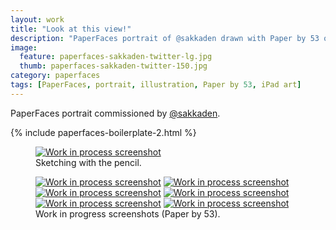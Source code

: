 ```yaml
---
layout: work
title: "Look at this view!"
description: "PaperFaces portrait of @sakkaden drawn with Paper by 53 on an iPad."
image: 
  feature: paperfaces-sakkaden-twitter-lg.jpg
  thumb: paperfaces-sakkaden-twitter-150.jpg
category: paperfaces
tags: [PaperFaces, portrait, illustration, Paper by 53, iPad art]
---
```


PaperFaces portrait commissioned by <a href="http://twitter.com/sakkaden">@sakkaden</a>.

{% include paperfaces-boilerplate-2.html %}

<figure>
	<a href="{{ site.url }}/images/paperfaces-sakkaden-process-1-lg.jpg"><img src="{{ site.url }}/images/paperfaces-sakkaden-process-1-750.jpg" alt="Work in process screenshot"></a>
	<figcaption>Sketching with the pencil.</figcaption>
</figure>

<figure class="half">
	<a href="{{ site.url }}/images/paperfaces-sakkaden-process-2-lg.jpg"><img src="{{ site.url }}/images/paperfaces-sakkaden-process-2-600.jpg" alt="Work in process screenshot"></a>
	<a href="{{ site.url }}/images/paperfaces-sakkaden-process-3-lg.jpg"><img src="{{ site.url }}/images/paperfaces-sakkaden-process-3-600.jpg" alt="Work in process screenshot"></a>
	<a href="{{ site.url }}/images/paperfaces-sakkaden-process-4-lg.jpg"><img src="{{ site.url }}/images/paperfaces-sakkaden-process-4-600.jpg" alt="Work in process screenshot"></a>
	<a href="{{ site.url }}/images/paperfaces-sakkaden-process-5-lg.jpg"><img src="{{ site.url }}/images/paperfaces-sakkaden-process-5-600.jpg" alt="Work in process screenshot"></a>
	<a href="{{ site.url }}/images/paperfaces-sakkaden-process-6-lg.jpg"><img src="{{ site.url }}/images/paperfaces-sakkaden-process-6-600.jpg" alt="Work in process screenshot"></a>
	<a href="{{ site.url }}/images/paperfaces-sakkaden-process-7-lg.jpg"><img src="{{ site.url }}/images/paperfaces-sakkaden-process-7-600.jpg" alt="Work in process screenshot"></a>
	<figcaption>Work in progress screenshots (Paper by 53).</figcaption>
</figure>